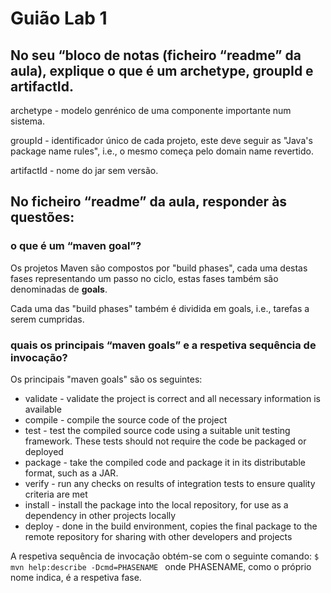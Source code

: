 # Guião Lab 1

## No seu “bloco de notas (ficheiro “readme” da aula), explique o que é um archetype, groupId e artifactId.

archetype - modelo genrénico de uma componente importante num sistema.

groupId - identificador único de cada projeto, este deve seguir as "Java's package name rules", i.e., o mesmo começa pelo domain name revertido.

artifactId - nome do jar sem versão.

## No ficheiro “readme” da aula, responder às questões:

### o que é um “maven goal”?

Os projetos Maven são compostos por "build phases", cada uma destas fases representando um passo no ciclo, estas fases também são denominadas de **goals**.

Cada uma das "build phases" também é dividida em goals, i.e., tarefas a serem cumpridas.

### quais os principais “maven goals” e a respetiva sequência de invocação?
Os principais "maven goals" são os seguintes:
* validate - validate the project is correct and all necessary information is available
* compile - compile the source code of the project
* test - test the compiled source code using a suitable unit testing framework. These tests should not require the code be packaged or deployed
* package - take the compiled code and package it in its distributable format, such as a JAR.
* verify - run any checks on results of integration tests to ensure quality criteria are met
* install - install the package into the local repository, for use as a dependency in other projects locally
* deploy - done in the build environment, copies the final package to the remote repository for sharing with other developers and projects

A respetiva sequência de invocação obtém-se com o seguinte comando:
```$ mvn help:describe -Dcmd=PHASENAME ```
onde PHASENAME, como o próprio nome indica, é a respetiva fase.

